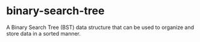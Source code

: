 # binary-search-tree
A Binary Search Tree (BST) data structure that can be used to organize and store data in a sorted manner.
